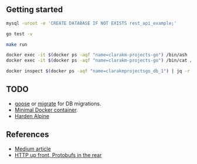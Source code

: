 ## Getting started
```bash
mysql -uroot -e 'CREATE DATABASE IF NOT EXISTS rest_api_example;'

go test -v

make run

docker exec -it $(docker ps -aqf "name=clarakm-projects-go") /bin/ash
docker exec -it $(docker ps -aqf "name=clarakm-projects-go") /bin/cat /etc/hosts

docker inspect $(docker ps -aqf "name=clarakmprojectsgo_db_1") | jq -r '.[0].NetworkSettings.Networks.clarakmprojectsgo_default.IPAddress'
```

## TODO
- [goose](https://github.com/pressly/goose) or [migrate](https://github.com/mattes/migrate) for DB migrations.
- [Minimal Docker container](https://blog.codeship.com/building-minimal-docker-containers-for-go-applications/).
- [Harden Alpine](https://gist.github.com/jumanjiman/f9d3db977846c163df12)

## References
* [Medium article](https://medium.com/@kelvinpfw/building-and-testing-a-rest-api-in-golang-using-gorilla-mux-and-mysql-1f0518818ff6)
* [HTTP up front, Protobufs in the rear](https://github.com/harlow/go-micro-services)
